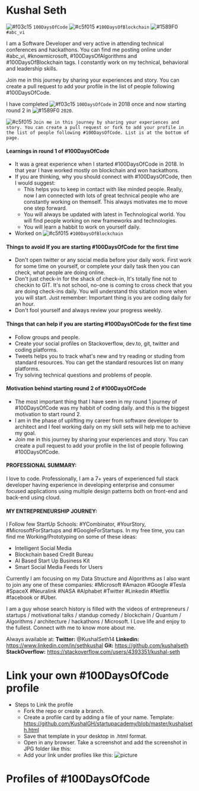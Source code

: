 # Kushal Seth
![#f03c15](https://via.placeholder.com/15/f03c15/000000?text=+) `100DaysOfCode` ![#c5f015](https://via.placeholder.com/15/c5f015/000000?text=+) `#100DaysOfBlockchain` ![#1589F0](https://via.placeholder.com/15/1589F0/000000?text=+) `#abc_vi`

I am a Software Developer and very active in attending technical conferences and hackathons. You can find me posting online under #abc_vi, #knowmicrosoft, #100DaysOfAlgorithms and #100DaysOfBlockchain tags. I constantly work on my technical, behavioral and leadership skills.

Join me in this journey by sharing your experiences and story. You can create a pull request to add your profile in the list of people following #100DaysOfCode.

I have completed ![#f03c15](https://via.placeholder.com/15/f03c15/000000?text=+) `100DaysOfCode` in 2018 once and now starting round 2 in ![#1589F0](https://via.placeholder.com/15/1589F0/000000?text=+) `2020`.

![#c5f015](https://via.placeholder.com/15/c5f015/000000?text=+) `Join me in this journey by sharing your experiences and story. You can create a pull request or fork to add your profile in the list of people following #100DaysOfCode. List is at the bottom of page.` 

#### Learnings in round 1 of #100DaysOfCode
* It was a great experience when I started #100DaysOfCode in 2018. In that year I have worked mostly on blockchain and won hackathons.
* If you are thinking, why you should connect with #100DaysOfCode, then I would suggest: 
    * This helps you to keep in contact with like minded people. Really, now I am connected with lots of great technical people who are constantly working on themself. This always motivates me to move one step forward. 
    * You will always be updated with latest in Technological world. You will find people working on new frameworks and technologies. 
    * You will learn a habbit to work on yourself daily.
* Worked on ![#c5f015](https://via.placeholder.com/15/c5f015/000000?text=+) `#100DaysOfBlockchain`

#### Things to avoid If you are starting #100DaysOfCode for the first time
* Don't open twitter or any social media before your daily work. First work for some time on yourself, or complete your daily task then you can check, what people are doing online.
* Don't just check-in for the shack of check-in, It's totally fine not to checkin to GIT. It's not school, no-one is coming to cross check that you are doing check-ins daily. You will understand this sitiation more when you will start. Just remember: Important thing is you are coding daily for an hour.
* Don't fool yourself and always review your progress weekly.
 
#### Things that can help if you are starting #100DaysOfCode for the first time
* Follow groups and people.
* Create your social profiles on Stackoverflow, dev.to, git, twitter and coding platforms.
* Tweets helps you to track what's new and try reading or studing from standard resources. You can get the standard resources list on many platforms.
* Try solving technical questions and problems of people.  

#### Motivation behind starting round 2 of #100DaysOfCode
* The most important thing that I have seen in my round 1 journey of #100DaysOfCode was my habbit of coding daily. and this is the biggest motivation to start round 2.
* I am in the phase of uplifting my career from software developer to architect and I feel working daily on my skill sets will help me to achieve my goal.
* Join me in this journey by sharing your experiences and story. You can create a pull request to add your profile in the list of people following #100DaysOfCode.



#### PROFESSIONAL SUMMARY:
I love to code. Professionally, I am a 7+ years of experienced full stack developer having experience in developing enterprise and consumer focused applications using multiple design patterns both on front-end and back-end using cloud.

#### MY ENTREPRENEURSHIP JOURNEY:
I Follow few StartUp Schools: #YCombinator, #YourStory, #MicrosoftForStartups and #GoogleForStartups. In my free time, you can find me Working/Prototyping on some of these ideas:
- Intelligent Social Media
- Blockchain based Credit Bureau
- AI Based Start Up Business Kit
- Smart Social Media Feeds for Users

Currently I am focusing on my Data Structure and Algorithms as I also want to join any one of these companies: #Microsoft #Amazon #Google #Tesla #SpaceX #Neuralink #NASA #Alphabet #Twitter #Linkedin #Netflix #facebook or #Uber.

I am a guy whose search history is filled with the videos of entrepreneurs / startups / motivational talks / standup comedy / blockchain / Quantum / Algorithms / architecture / hackathons / Microsoft. I Love life and enjoy to the fullest.
Connect with me to know more about me.

Always available at:
**Twitter:** @KushalSeth14
**Linkedin:** https://www.linkedin.com/in/sethkushal
**Git:** https://github.com/kushalseth 
**StackOverflow:** https://stackoverflow.com/users/4393351/kushal-seth

# Link your own #100DaysOfCode profile
* Steps to Link the profile
    * Fork the repo or create a branch.
    * Create a profile card by adding a file of your name. Template:  https://github.com/KushalGH/startupacademy/blob/master/kushalseth.html
    * Save that template in your desktop in .html format. 
    * Open in any browser. Take a screenshot and add the screenshot in JPG folder like this: 
    * Add your link under profiles like this:  ![picture](test)

# Profiles of #100DaysOfCode
